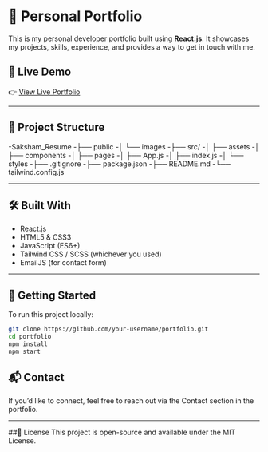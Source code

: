 # 💼 Personal Portfolio

This is my personal developer portfolio built using **React.js**. It showcases my projects, skills, experience, and provides a way to get in touch with me.

## 🔗 Live Demo

👉 [View Live Portfolio](https://portfolio-saksham-42.vercel.app/)  

---

## 📁 Project Structure

-Saksham_Resume
-├── public
-│ └── images
-├── src/
-│ ├── assets
-│ ├── components
-│ ├── pages
-│ ├── App.js 
-│ ├── index.js 
-│ └── styles
-├── .gitignore
-├── package.json
-├── README.md
-└── tailwind.config.js


---

## 🛠️ Built With

- React.js
- HTML5 & CSS3
- JavaScript (ES6+)
- Tailwind CSS / SCSS (whichever you used)
- EmailJS (for contact form)

---

## 🚀 Getting Started

To run this project locally:

```bash
git clone https://github.com/your-username/portfolio.git
cd portfolio
npm install
npm start
```

## 📬 Contact
If you’d like to connect, feel free to reach out via the Contact section in the portfolio.

---

##📄 License
This project is open-source and available under the MIT License.

